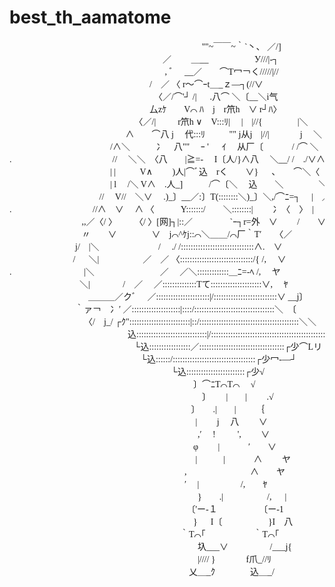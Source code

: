 # best_th_aamatome

<pre>　　　　　　　　　　　　　　　　　　 　 　 　 ''"~￣￣~｀`丶、 ／/]
　　　　　　 　 　 　 　 　 　 　 　 　 ／　　 ＿__　　　　　 У///|‐┐
　　　　　　　　　　　　　　　 　 　 , ﾞ　 __／　　⌒T冖￢く/////|//
　　　　　　　 　 　 　 　 　 　 　 /　／ 〈 r～⌒ｰt＿_ｚ―┐(//∨
　　　　　　　　　　　　　　　　　〈／/⌒'┘ /| 　 .八⌒ ＼〔__＼i气
　　　　　　　　　　　　 　 　 　 厶zｹ　　V⌒ ﾊ　j　r笊h　∨ r┘ﾊ〉
　　　　 　 　 　 　 　 　 　 　 〈／/|　 　 r笊h ∨　V:::ﾘ|　 |　|//{　　　　|＼
　　　　　　　　　　　　　 ∧　　⌒八 j　 代:::ﾘ 　 　 "" j从j　|//|　　 　 j　 ＼
　　　　　 　 　 　 　 　 /∧＼　　　冫　八""　 ｰ ' 　 ｲ　 从厂〔　　　 / /⌒ ＼
.　　　　　　　　　　 　 //　 ＼＼　〈八　　|≧=-　 I〔人/}∧八　 ＼__/ /　./∨∧
　　　　　　　　　　 　 | | 　 　 V∧　　 )人|⌒ﾞ込　rく　　∨} 　 、 　 ⌒＼〈　 〉/∧
　　　　　　　　　　 　 | l　 /＼ V∧　.人_]　　　/⌒〔＼　 込　　＼　　　　＼/　 ＼＼
　　　　　 　 　 　 　 // 　V//　＼∨　 .)_〕__／:〕T(::::::::＼)_〕＼,/⌒ﾆ=┐　 |　／V＼＼
.　　　　 　 　 　 　 //∧　∨ 　∧ 〈　　　Y:::::::/　　＼::::::::|　　 冫〈　〉　|　 /　|　/ 　 V∧
　　　 　 　 　 　 ,,／〈/ 〉　 　 〈/ 〉[网]┐|::／　　　　 `ｰ┐r=外　∨　　 /　　∨　／| Vﾊ
　　　　　　　　 〃　　∨　　　　∨　j⌒^ｹj::⌒＼＿＿/⌒厂｀T′　　〈／　 　 　 /　/　∨
　　　　　　 　 j/　|＼　　　　 　 　 /　 ./ /::::::::::::::::::::::::::::::∧.　∨　　　　　　　　　|／　　 } |
　　　　　　　 / 　 ＼|　 　 　 　 ／　／ 〈::::::::::::::::::::::::::::::/{ /,　 ∨　　　　　　　 　 　／| 〈/
.　　　　　　　　 |＼　　　　　　 　 ／　 ／＼:::::::::::::＿ﾆ=-ﾍ /,　 ヤ　　 　 　 　 　 　|／
　　　　 　 　 　 ＼|　 　 　 /　／　 ／::::::::::::::Tて:::::::::::::::::::::∨,　 ﾔ
　　　　　　　　　＿＿＿／クﾞ　 ／::::::::::::::::::::::|/::::::::::::::::::::::::::∨ __j〕
　 　 　 　 　 　 ｀ァ￢　冫′ ／::::::::::::::::::::|::::/:::::::::::::::::::::::::::::::::＼　〔
　　　　　　　　　〈/　j_/ ┌ｸ":::::::::::::::::::::::::|::/:::::::::::::::::::::::::::::::::::::::::＼＼
　　　　　　　　　　　　 　 込:::::::::::::::::::::::::::::|/:::::::::::::::::::::::::::::::::::::::::::::::::∨〉
　　　　　　　　　　　　　　 └込:::::::::::::::::／:::::::::::::::::::::::::::::::::::┌少⌒Lリ
　　　　　　 　 　 　 　 　 　 　 └込::::::/::::::::::::::::::::::::::::::::::┌少冖-―┘
　　　　　　　　　　　　　　　　　 　 └込::::::::::::::::::::::::┌少√
　　　　　　　　　　　　　　　　　 　 　 　 〕⌒ﾆT⌒T⌒　 √
　　　　　　　　　　　　　　　　　　　　　　〕　　 |　　|　　 .√
　　　　　　　　　　　　　 　 　 　 　 　 　 〕　　.|　　|　　 ｛
　　　　　　　　　　　　　　　　 　 　 　 　 |　　 j　 八　　 ∨
　　　　　　　　　　　　　　　　　　　　 　 ,′　 !　 　 ',　　 ∨
　　　　　　　　　　　　　　　　　　　　　φ　　 |　　　 ′　　∨
　　　　　　　　　　　　　　　　　　　　　 |　　　|　　　 ∧ 　　ヤ
　　　　　　　　　　　 　 　 　 　 　 　 　 ,　　 　　　　　∧　　ヤ
　　　　　　　　　　　 　 　 　 　 　 　 　 ′　 |　　 　 　 /,　　ﾔ
　　　　　　　　　　　　　　　　　　　　 　 }　　.|　 　 　 　 /, 　 |
　　　　　　　　　　　　　　　 　 　 　 　 〔'ー‐１　　 　 　 〔ー‐1
　　　　　　　　　　　　　　　　　 　 　 　 } 　 I〔 　 　 　 　 }I　八
　　　　　　　　 　 　 　 　 　 　 　 　 　 ｀T⌒｢　　　　 　 ｀T⌒｢
　　　　　　　　　　　　　　　　　　　　 　 圦___∨　　 　 　 /___j{
　　　　　　　　　　　　　　　　　　　　 　 |//// }　　 　 f爪_//ﾘ
　　　　　　　　　　　　　　 　 　 　 　 　 乂＿_ｸ　　　　込＿_/</pre>


<style>
    pre{
    font-family: "MS PGothic"
    }
</style>
